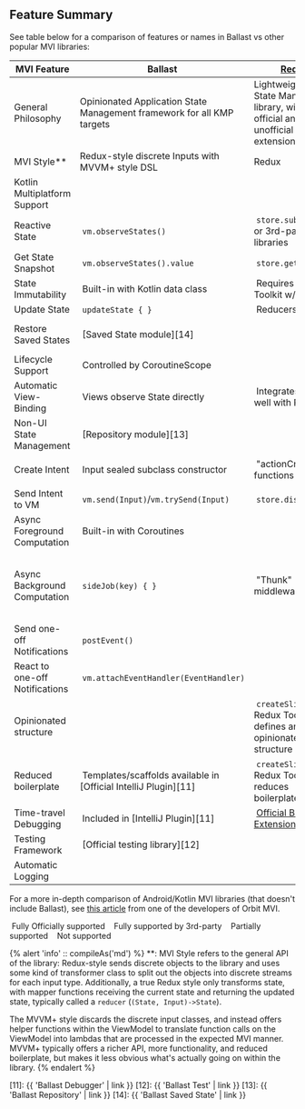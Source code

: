 ---
---

## Feature Summary

See table below for a comparison of features or names in Ballast vs other popular MVI libraries:

| MVI Feature                    | Ballast                                                                                                                       | [Redux][20]                                                                                                               | [Orbit][30]                                                                                                                                       | [MVIKotlin][40]                                                                                              | [Uniflow-kt][50]                                                                                                                                                   |
|--------------------------------|-------------------------------------------------------------------------------------------------------------------------------|---------------------------------------------------------------------------------------------------------------------------|---------------------------------------------------------------------------------------------------------------------------------------------------|--------------------------------------------------------------------------------------------------------------|--------------------------------------------------------------------------------------------------------------------------------------------------------------------|
| General Philosophy             | Opinionated Application State Management framework for all KMP targets                                                        | Lightweight JS UI State Management library, with many official and unofficial extensions                                  | Fully-featured, low-profile UI MVI framework for Android                                                                                          | Redux implementation in Kotlin for Android                                                                   |                                                                                                                                                                    |
| MVI Style**                    | Redux-style discrete Inputs with MVVM+ style DSL                                                                              | Redux                                                                                                                     | MVVM+                                                                                                                                             | Redux                                                                                                        | MVVM+                                                                                                                                                              |
| Kotlin Multiplatform Support   | <i class="fas fa-check-double" style="color: green"></i>&nbsp;                                                                | <i class="fas fa-ban" style="color: red"></i>&nbsp;                                                                       | <i class="fas fa-check-double" style="color: green"></i>&nbsp;                                                                                    | <i class="fas fa-check-double" style="color: green"></i>&nbsp;                                               | <i class="fas fa-ban" style="color: red"></i>&nbsp;                                                                                                                |
| Reactive State                 | <i class="fas fa-check-double" style="color: green"></i>&nbsp;`vm.observeStates()`                                            | <i class="fas fa-minus-circle" style="color: #ebc634"></i>&nbsp;`store.subscribe()` or 3rd-party libraries                | <i class="fas fa-check-double" style="color: green"></i>&nbsp;`container.stateFlow`                                                               | <i class="fas fa-check-double" style="color: green"></i>&nbsp;`store.states(Observer<State>)`                | <i class="fas fa-check-double" style="color: green"></i>&nbsp;`onStates(viewModel) { }`                                                                            |
| Get State Snapshot             | <i class="fas fa-check-double" style="color: green"></i>&nbsp;`vm.observeStates().value`                                      | <i class="fas fa-check-double" style="color: green"></i>&nbsp;`store.getState()`                                          | <i class="fas fa-check-double" style="color: green"></i>&nbsp;`container.stateFlow.value`                                                         | <i class="fas fa-check-double" style="color: green"></i>&nbsp;                                               | <i class="fas fa-ban" style="color: red"></i>&nbsp;                                                                                                                |
| State Immutability             | <i class="fas fa-check-double" style="color: green"></i>&nbsp;Built-in with Kotlin data class                                 | <i class="fas fa-check" style="color: purple"></i>&nbsp;Requires Redux Toolkit w/ Immer                                   | <i class="fas fa-check-double" style="color: green"></i>&nbsp;Built-in with Kotlin data class                                                     | <i class="fas fa-check-double" style="color: green"></i>&nbsp;                                               | <i class="fas fa-check-double" style="color: green"></i>&nbsp;Built-in with Kotlin data class                                                                      |
| Update State                   | <i class="fas fa-check-double" style="color: green"></i>&nbsp;`updateState { }`                                               | <i class="fas fa-check-double" style="color: green"></i>&nbsp;Reducers                                                    | <i class="fas fa-check-double" style="color: green"></i>&nbsp;`reduce { }`                                                                        | <i class="fas fa-check-double" style="color: green"></i>&nbsp;`Reducer<State, Intent>`                       | <i class="fas fa-check-double" style="color: green"></i>&nbsp;`setState { }`                                                                                       |
| Restore Saved States           | <i class="fas fa-check-double" style="color: green"></i>&nbsp;[Saved State module][14]                                        | <i class="fas fa-ban" style="color: red"></i>&nbsp;                                                                       | <i class="fas fa-check-double" style="color: green"></i>&nbsp;Built-in                                                                            | <i class="fas fa-minus-circle" style="color: #ebc634"></i>&nbsp;Manual restoration with Essenty              | <i class="fas fa-minus-circle" style="color: #ebc634"></i>&nbsp;Only supports Android `SavedStateHandle`                                                           |
| Lifecycle Support              | <i class="fas fa-check-double" style="color: green"></i>&nbsp;Controlled by CoroutineScope                                    | <i class="fas fa-ban" style="color: red"></i>&nbsp;                                                                       | <i class="fas fa-check-double" style="color: green"></i>&nbsp;Controlled by Android ViewModel                                                     | <i class="fas fa-minus-circle" style="color: #ebc634"></i>&nbsp;Manual control with Essenty/Binder utilities | <i class="fas fa-check-double" style="color: green"></i>&nbsp;Controlled by Android ViewModel                                                                      |
| Automatic View-Binding         | <i class="fas fa-ban" style="color: red"></i>&nbsp;Views observe State directly                                               | <i class="fas fa-check" style="color: purple"></i>&nbsp;Integrates very well with React                                   | <i class="fas fa-ban" style="color: red"></i>&nbsp;Views observe State directly                                                                   | <i class="fas fa-minus-circle" style="color: #ebc634"></i>&nbsp;Optional `MviView` utility                   | <i class="fas fa-ban" style="color: red"></i>&nbsp;Views observe State directly                                                                                    |
| Non-UI State Management        | <i class="fas fa-check-double" style="color: green"></i>&nbsp;[Repository module][13]                                         | <i class="fas fa-ban" style="color: red"></i>&nbsp;                                                                       | <i class="fas fa-ban" style="color: red"></i>&nbsp;                                                                                               | <i class="fas fa-ban" style="color: red"></i>&nbsp;                                                          | <i class="fas fa-ban" style="color: red"></i>&nbsp;                                                                                                                |
| Create Intent                  | <i class="fas fa-check-double" style="color: green"></i>&nbsp;Input sealed subclass constructor                               | <i class="fas fa-check-double" style="color: green"></i>&nbsp;"actionCreators" functions                                  | <i class="fas fa-minus-circle" style="color: #ebc634"></i>&nbsp;Implicit, `fun vmAction() = intent { }`                                           | <i class="fas fa-check-double" style="color: green"></i>&nbsp;Input sealed subclass constructor              | <i class="fas fa-minus-circle" style="color: #ebc634"></i>&nbsp;Implicit, `fun vmAction = action { }`                                                              |
| Send Intent to VM              | <i class="fas fa-check-double" style="color: green"></i>&nbsp;`vm.send(Input)`/`vm.trySend(Input)`                            | <i class="fas fa-check-double" style="color: green"></i>&nbsp;`store.dispatch()`                                          | <i class="fas fa-check-double" style="color: green"></i>&nbsp;Directly call VM function                                                           | <i class="fas fa-check-double" style="color: green"></i>&nbsp;`store.accept(Intent)`                         | <i class="fas fa-check-double" style="color: green"></i>&nbsp;Directly call VM function                                                                            |
| Async Foreground Computation   | <i class="fas fa-check-double" style="color: green"></i>&nbsp;Built-in with Coroutines                                        | <i class="fas fa-ban" style="color: red"></i>&nbsp;                                                                       | <i class="fas fa-check-double" style="color: green"></i>&nbsp;Built-in with Coroutines                                                            | <i class="fas fa-ban" style="color: red"></i>&nbsp;                                                          | <i class="fas fa-check-double" style="color: green"></i>&nbsp;Built-in with Coroutines                                                                             |
| Async Background Computation   | <i class="fas fa-check-double" style="color: green"></i>&nbsp;`sideJob(key) { }`                                              | <i class="fas fa-check" style="color: purple"></i>&nbsp;"Thunk" middleware                                                | <i class="fas fa-check-double" style="color: green"></i>&nbsp;`repeatOnSubscription { }`                                                          | <i class="fas fa-check-double" style="color: green"></i>&nbsp;Executors+Messages                             | <i class="fas fa-minus-circle" style="color: #ebc634"></i>&nbsp;Background work launched directly in Android viewModelScope. `onFlow` utility for processing Flows |
| Send one-off Notifications     | <i class="fas fa-check-double" style="color: green"></i>&nbsp;`postEvent()`                                                   | <i class="fas fa-ban" style="color: red"></i>&nbsp;                                                                       | <i class="fas fa-check-double" style="color: green"></i>&nbsp;`postSideEffect()`                                                                  | <i class="fas fa-check-double" style="color: green"></i>&nbsp;publish(Label)                                 | <i class="fas fa-check-double" style="color: green"></i>&nbsp;`sendEvent()`                                                                                        |
| React to one-off Notifications | <i class="fas fa-check-double" style="color: green"></i>&nbsp;`vm.attachEventHandler(EventHandler)`                           | <i class="fas fa-ban" style="color: red"></i>&nbsp;                                                                       | <i class="fas fa-check-double" style="color: green"></i>&nbsp;`container.sideEffectFlow.collect { }`                                              | <i class="fas fa-check-double" style="color: green"></i>&nbsp;`store.labels(Observer<Label>)`                | <i class="fas fa-check-double" style="color: green"></i>&nbsp;`onEvents(viewModel) { }`                                                                            |
| Opinionated structure          | <i class="fas fa-check-double" style="color: green"></i>&nbsp;                                                                | <i class="fas fa-check" style="color: purple"></i>&nbsp;`createSlice()` in Redux Toolkit defines an opinionated structure | <i class="fas fa-ban" style="color: red"></i>&nbsp;Intentionally unopinionated. "MVI without the baggage. It's so simple we think of it as MVVM+" | <i class="fas fa-ban" style="color: red"></i>&nbsp;                                                          | <i class="fas fa-ban" style="color: red"></i>&nbsp;Intentionally unopinionated                                                                                     |
| Reduced boilerplate            | <i class="fas fa-check-double" style="color: green"></i>&nbsp;Templates/scaffolds available in [Official IntelliJ Plugin][11] | <i class="fas fa-check" style="color: purple"></i>&nbsp;`createSlice()` in Redux Toolkit reduces boilerplate              | <i class="fas fa-check-double" style="color: green"></i>&nbsp;The whole framework was created to reduce boilerplate                               | <i class="fas fa-ban" style="color: red"></i>&nbsp;                                                          | <i class="fas fa-check-double" style="color: green"></i>&nbsp;The whole framework was created to reduce boilerplate                                                |
| Time-travel Debugging          | <i class="fas fa-check-double" style="color: green"></i>&nbsp;Included in [IntelliJ Plugin][11]                               | <i class="fas fa-check-double" style="color: green"></i>&nbsp;[Official Browser Extension][21]                            | <i class="fas fa-ban" style="color: red"></i>&nbsp;                                                                                               | <i class="fas fa-check-double" style="color: green"></i>&nbsp;[Official IntelliJ Plugin][41]                 | <i class="fas fa-ban" style="color: red"></i>&nbsp;                                                                                                                |
| Testing Framework              | <i class="fas fa-check-double" style="color: green"></i>&nbsp;[Official testing library][12]                                  | <i class="fas fa-ban" style="color: red"></i>&nbsp;                                                                       | <i class="fas fa-check-double" style="color: green"></i>&nbsp;[Official testing library][32]                                                      | <i class="fas fa-ban" style="color: red"></i>&nbsp;                                                          | <i class="fas fa-ban" style="color: red"></i>&nbsp;                                                                                                                |
| Automatic Logging              | <i class="fas fa-check-double" style="color: green"></i>&nbsp;                                                                | <i class="fas fa-ban" style="color: red"></i>&nbsp;                                                                       | <i class="fas fa-check-double" style="color: green"></i>&nbsp;                                                                                    | <i class="fas fa-check-double" style="color: green"></i>&nbsp;                                               | <i class="fas fa-check-double" style="color: green"></i>&nbsp;                                                                                                     |

For a more in-depth comparison of Android/Kotlin MVI libraries (that doesn't include Ballast), see [this article][01]
from one of the developers of Orbit MVI.

<i class="fas fa-check-double" style="color: green"></i>&nbsp;Fully Officially supported&nbsp;&nbsp;
<i class="fas fa-check" style="color: purple"></i>&nbsp;Fully supported by 3rd-party&nbsp;&nbsp;
<i class="fas fa-minus-circle" style="color: #ebc634"></i>&nbsp;Partially supported&nbsp;&nbsp;
<i class="fas fa-ban" style="color: red"></i>&nbsp;Not supported&nbsp;&nbsp;

{% alert 'info' :: compileAs('md') %}
**: MVI Style refers to the general API of the library: Redux-style sends discrete objects to the library and uses some
kind of transformer class to split out the objects into discrete streams for each input type. Additionally, a true Redux
style only transforms state, with mapper functions receiving the current state and returning the updated state,
typically called a `reducer` (`(State, Input)->State`).

The MVVM+ style discards the discrete input classes, and instead offers helper functions within the ViewModel to
translate function calls on the ViewModel into lambdas that are processed in the expected MVI manner. MVVM+ typically
offers a richer API, more functionality, and reduced boilerplate, but makes it less obvious what's actually going on
within the library.
{% endalert %}

[01]: https://appmattus.medium.com/top-android-mvi-libraries-in-2021-de1afe890f27

[11]: {{ 'Ballast Debugger' | link }}
[12]: {{ 'Ballast Test' | link }}
[13]: {{ 'Ballast Repository' | link }}
[14]: {{ 'Ballast Saved State' | link }}

[20]: https://github.com/reduxjs/redux
[21]: https://github.com/reduxjs/redux-devtools
[22]: https://redux.js.org/usage/writing-tests

[30]: https://github.com/orbit-mvi/orbit-mvi
[32]: https://orbit-mvi.org/Test/overview/

[40]: https://github.com/arkivanov/MVIKotlin
[41]: https://arkivanov.github.io/MVIKotlin/time_travel.html

[50]: https://github.com/uniflow-kt/uniflow-kt
